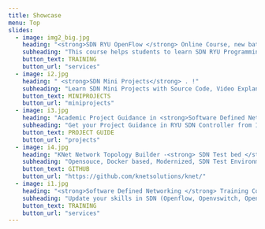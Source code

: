 ```yaml
---
title: Showcase
menu: Top
slides:
  - image: img2_big.jpg
    heading: "<strong>SDN RYU OpenFlow </strong> Online Course, new batch Starts on November 1st Week !"
    subheading: "This course helps students to learn SDN RYU Programming, specifically for academic students who are doing research SDN projects..  Limited to 5 Students per batch. Exercises/Miniprojects will be part of this course"
    button_text: TRAINING
    button_url: "services"
  - image: i2.jpg
    heading: " <strong>SDN Mini Projects</strong> . !"
    subheading: "Learn SDN Mini Projects with Source Code, Video Explanations, Support"
    button_text: MINIPROJECTS
    button_url: "miniprojects"
  - image: i3.jpg
    heading: "Academic Project Guidance in <strong>Software Defined Networking </strong>.. !"
    subheading: "Get your Project Guidance in RYU SDN Controller from Industry professionals"
    button_text: PROJECT GUIDE
    button_url: "projects"  
  - image: i4.jpg
    heading: "KNet Network Topology Builder -<strong> SDN Test bed </strong>.. !"
    subheading: "Opensouce, Docker based, Modernized, SDN Test Environment.  Supports majororty of SDN Use cases"
    button_text: GITHUB
    button_url: "https://github.com/knetsolutions/knet/"  
  - image: i1.jpg
    heading: "<strong>Software Defined Networking </strong> Training Course !"
    subheading: "Update your skills in SDN (Openflow, Openvswitch, OpenDayLight, RYU, KNet, Mininet) , Prepare for your academic/ research SDN projects with our training courses.."
    button_text: TRAINING
    button_url: "services"
---
```



